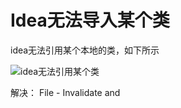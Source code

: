 # Idea无法导入某个类


idea无法引用某个本地的类，如下所示

![idea无法引用某个类](../../../images/java/问题汇总/20210125-idea无法引用某个类.png)  

解决： File - Invalidate and 
